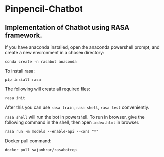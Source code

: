 # Pinpencil-Chatbot
## Implementation of Chatbot using RASA framework.

If you have anaconda installed, open the anaconda powershell prompt, and create a new environment in a chosen directory:
```
conda create -n rasabot anaconda
```

To install rasa:
```
pip install rasa
```

The following will create all required files:
```
rasa init
```

After this you can use ```rasa train```, ```rasa shell```, ```rasa test``` conveniently.

```rasa shell``` will run the bot in powershell. To run in browser, give the following command in the shell, then open ```index.html``` in browser.
```
rasa run -m models --enable-api --cors "*" 
```

Docker pull command:
```
docker pull sajanbrar/rasabotrep
```
